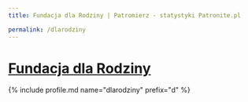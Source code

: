 ```yaml
---
title: Fundacja dla Rodziny | Patromierz - statystyki Patronite.pl

permalink: /dlarodziny
---
```


# [Fundacja dla Rodziny](https://patronite.pl/dlarodziny)

{% include profile.md name="dlarodziny" prefix="d" %}
